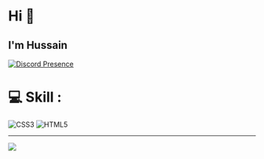 # Hi 👋 
## I'm Hussain 

[![Discord Presence](https://lanyard.cnrad.dev/api/906845963086340126?showDisplayName=true&borderRadius=30px&bg=0F0F0F)](https://discord.com/users/906845963086340126)

# 💻 Skill :
![CSS3](https://img.shields.io/badge/css3-%231572B6.svg?style=for-the-badge&logo=css3&logoColor=white) ![HTML5](https://img.shields.io/badge/html5-%23E34F26.svg?style=for-the-badge&logo=html5&logoColor=white)



---
[![](https://visitcount.itsvg.in/api?id=Hussain96o&icon=10&color=1)](https://visitcount.itsvg.in)

